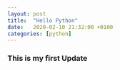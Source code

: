 ```yaml
---
layout: post
title:  "Hello Python"
date:   2020-02-10 21:32:00 +0100
categories: [python]
---
```


### This is my first Update


